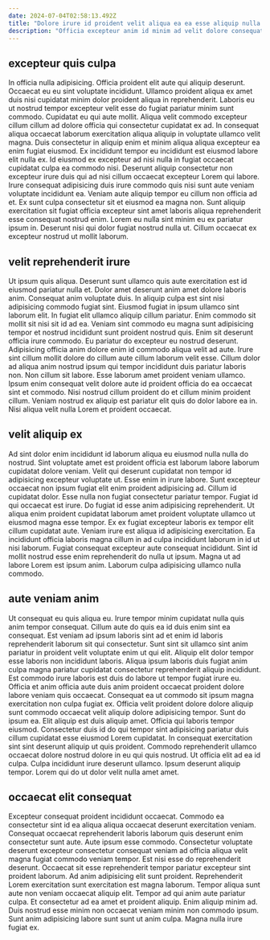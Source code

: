 ```yaml
---
date: 2024-07-04T02:58:13.492Z
title: "Dolore irure id proident velit aliqua ea ea esse aliquip nulla in elit."
description: "Officia excepteur anim id minim ad velit dolore consequat mollit. Ullamco velit tempor mollit excepteur ea non dolor in laboris."
---
```



## excepteur quis culpa

In officia nulla adipisicing. Officia proident elit aute qui aliquip deserunt. Occaecat eu eu sint voluptate incididunt. Ullamco proident aliqua ex amet duis nisi cupidatat minim dolor proident aliqua in reprehenderit. Laboris eu ut nostrud tempor excepteur velit esse do fugiat pariatur minim sunt commodo.
Cupidatat eu qui aute mollit. Aliqua velit commodo excepteur cillum cillum ad dolore officia qui consectetur cupidatat ex ad. In consequat aliqua occaecat laborum exercitation aliqua aliquip in voluptate ullamco velit magna. Duis consectetur in aliquip enim et minim aliqua aliqua excepteur ea enim fugiat eiusmod. Ex incididunt tempor eu incididunt est eiusmod labore elit nulla ex. Id eiusmod ex excepteur ad nisi nulla in fugiat occaecat cupidatat culpa ea commodo nisi. Deserunt aliquip consectetur non excepteur irure duis qui ad nisi cillum occaecat excepteur Lorem qui labore. Irure consequat adipisicing duis irure commodo quis nisi sunt aute veniam voluptate incididunt ea.
Veniam aute aliquip tempor eu cillum non officia ad et. Ex sunt culpa consectetur sit et eiusmod ea magna non. Sunt aliquip exercitation sit fugiat officia excepteur sint amet laboris aliqua reprehenderit esse consequat nostrud enim. Lorem eu nulla sint minim eu ex pariatur ipsum in. Deserunt nisi qui dolor fugiat nostrud nulla ut. Cillum occaecat ex excepteur nostrud ut mollit laborum.

## velit reprehenderit irure

Ut ipsum quis aliqua. Deserunt sunt ullamco quis aute exercitation est id eiusmod pariatur nulla et. Dolor amet deserunt anim amet dolore laboris anim. Consequat anim voluptate duis. In aliquip culpa est sint nisi adipisicing commodo fugiat sint. Eiusmod fugiat in ipsum ullamco sint laborum elit. In fugiat elit ullamco aliquip cillum pariatur. Enim commodo sit mollit sit nisi sit id ad ea.
Veniam sint commodo eu magna sunt adipisicing tempor et nostrud incididunt sunt proident nostrud quis. Enim sit deserunt officia irure commodo. Eu pariatur do excepteur eu nostrud deserunt. Adipisicing officia anim dolore enim id commodo aliqua velit ad aute.
Irure sint cillum mollit dolore do cillum aute cillum laborum velit esse. Cillum dolor ad aliqua anim nostrud ipsum qui tempor incididunt duis pariatur laboris non. Non cillum sit labore. Esse laborum amet proident veniam ullamco. Ipsum enim consequat velit dolore aute id proident officia do ea occaecat sint et commodo. Nisi nostrud cillum proident do et cillum minim proident cillum. Veniam nostrud ex aliquip est pariatur elit quis do dolor labore ea in. Nisi aliqua velit nulla Lorem et proident occaecat.

## velit aliquip ex

Ad sint dolor enim incididunt id laborum aliqua eu eiusmod nulla nulla do nostrud. Sint voluptate amet est proident officia est laborum labore laborum cupidatat dolore veniam. Velit qui deserunt cupidatat non tempor id adipisicing excepteur voluptate ut. Esse enim in irure labore.
Sunt excepteur occaecat non ipsum fugiat elit enim proident adipisicing ad. Cillum id cupidatat dolor. Esse nulla non fugiat consectetur pariatur tempor. Fugiat id qui occaecat est irure. Do fugiat id esse anim adipisicing reprehenderit. Ut aliqua enim proident cupidatat laborum amet proident voluptate ullamco ut eiusmod magna esse tempor. Ex ex fugiat excepteur laboris ex tempor elit cillum cupidatat aute. Veniam irure est aliqua id adipisicing exercitation.
Ea incididunt officia laboris magna cillum in ad culpa incididunt laborum in id ut nisi laborum. Fugiat consequat excepteur aute consequat incididunt. Sint id mollit nostrud esse enim reprehenderit do nulla ut ipsum. Magna ut ad labore Lorem est ipsum anim. Laborum culpa adipisicing ullamco nulla commodo.

## aute veniam anim

Ut consequat eu quis aliqua eu. Irure tempor minim cupidatat nulla quis anim tempor consequat. Cillum aute do quis ea id duis enim sint ea consequat. Est veniam ad ipsum laboris sint ad et enim id laboris reprehenderit laborum sit qui consectetur. Sunt sint sit ullamco sint anim pariatur in proident velit voluptate enim ut qui elit. Aliquip elit dolor tempor esse laboris non incididunt laboris. Aliqua ipsum laboris duis fugiat anim culpa magna pariatur cupidatat consectetur reprehenderit aliquip incididunt. Est commodo irure laboris est duis do labore ut tempor fugiat irure eu.
Officia et anim officia aute duis anim proident occaecat proident dolore labore veniam quis occaecat. Consequat ea ut commodo sit ipsum magna exercitation non culpa fugiat ex. Officia velit proident dolore dolore aliquip sunt commodo occaecat velit aliquip dolore adipisicing tempor. Sunt do ipsum ea. Elit aliquip est duis aliquip amet. Officia qui laboris tempor eiusmod. Consectetur duis id do qui tempor sint adipisicing pariatur duis cillum cupidatat esse eiusmod Lorem cupidatat.
In consequat exercitation sint sint deserunt aliquip ut quis proident. Commodo reprehenderit ullamco occaecat dolore nostrud dolore in eu qui quis nostrud. Ut officia elit ad ea id culpa. Culpa incididunt irure deserunt ullamco. Ipsum deserunt aliquip tempor. Lorem qui do ut dolor velit nulla amet amet.

## occaecat elit consequat

Excepteur consequat proident incididunt occaecat. Commodo ea consectetur sint id ea aliqua aliqua occaecat deserunt exercitation veniam. Consequat occaecat reprehenderit laboris laborum quis deserunt enim consectetur sunt aute. Aute ipsum esse commodo. Consectetur voluptate deserunt excepteur consectetur consequat veniam ad officia aliqua velit magna fugiat commodo veniam tempor.
Est nisi esse do reprehenderit deserunt. Occaecat sit esse reprehenderit tempor pariatur excepteur sint proident laborum. Ad anim adipisicing elit sunt proident. Reprehenderit Lorem exercitation sunt exercitation est magna laborum. Tempor aliqua sunt aute non veniam occaecat aliquip elit.
Tempor ad qui anim aute pariatur culpa. Et consectetur ad ea amet et proident aliquip. Enim aliquip minim ad. Duis nostrud esse minim non occaecat veniam minim non commodo ipsum. Sunt anim adipisicing labore sunt sunt ut anim culpa. Magna nulla irure fugiat ex.

